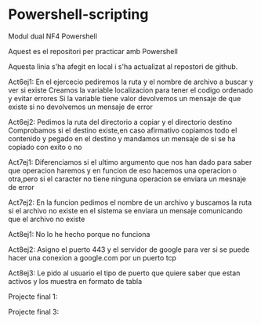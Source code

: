 # Powershell-scripting
Modul dual NF4 Powershell

Aquest es el repositori per practicar amb Powershell

Aquesta linia s'ha afegit en local i s'ha actualizat al repostori de github.

Act6ej1:
En el ejercecio pediremos la ruta y el nombre de archivo a buscar y ver si existe
Creamos la variable localizacion para tener el codigo ordenado y evitar errores
Si la variable tiene valor devolvemos un mensaje de que existe si no devolvemos un mensaje de error

Act6ej2:
Pedimos la ruta del directorio a copiar y el directorio destino
Comprobamos si el destino existe,en caso afirmativo copiamos todo el contenido y pegado en el destino y mandamos un mensaje de si se ha copiado con exito o no

Act7ej1:
Diferenciamos si el ultimo argumento que nos han dado para saber que operacion haremos y en funcion de eso hacemos una operacion o otra,pero si el caracter no tiene ninguna operacion se enviara un mesnaje de error

Act7ej2:
En la funcion pedimos el nombre de un archivo y buscamos la ruta si el archivo no existe en el sistema se enviara un mensaje comunicando que el archivo no existe

Act8ej1:
No lo he hecho porque no funciona

Act8ej2:
Asigno el puerto 443 y el servidor de google para ver si se puede hacer una conexion a google.com por un puerto tcp

Act8ej3:
Le pido al usuario el tipo de puerto que quiere saber que estan activos y los muestra en formato de tabla

Projecte final 1:

Projecte final 3:
